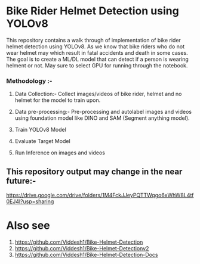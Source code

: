 # Bike Rider Helmet Detection using YOLOv8

This repository contains a walk through of implementation of bike rider helmet detection using YOLOv8. As we know that bike riders who do not wear helmet may which result in fatal accidents and death in some cases. The goal is to create a ML/DL model that can detect if a person is wearing helment or not. May sure to select GPU for running through the notebook.

### Methodology :-
1) Data Collection:- Collect images/videos of bike rider, helmet and no helmet for the model to train upon.

2) Data pre-processing:- Pre-processing and autolabel images and videos using foundation model like DINO and SAM (Segment anything model).

3) Train YOLOv8 Model

4) Evaluate Target Model

5) Run Inference on images and videos

## This repository output may change in the near future:-

https://drive.google.com/drive/folders/1M4FckJJeyPQTTWqgo6xWhW8L4tf0EJ4l?usp=sharing


# Also see
1) https://github.com/Viddesh1/Bike-Helmet-Detection
2) https://github.com/Viddesh1/Bike-Helmet-Detectionv2
3) https://github.com/Viddesh1/Bike-Helmet-Detection-Docs